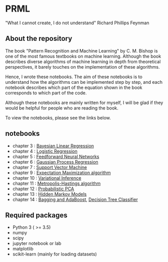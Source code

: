 # PRML

"What I cannot create, I do not understand"
Richard Phillips Feynman

## About the repository

The book "Pattern Recognition and Machine Learning" by C. M. Bishop is one of the most famous textbooks on machine learning. 
Although the book describes diverse algorithms of machine learning in depth from theoretical perspectives, it barely touches on the implementation of these algorithms.

Hence, I wrote these notebooks. 
The aim of these notebooks is to understand how the algorithms can be implemented step by step, and each notebook describes which part of the equation shown in the book corresponds to which part of the code. 

Although these notebooks are mainly written for myself, I will be glad if they would be helpful for people who are reading the book. 

To view the notebooks, please see the links below.

## notebooks

* chapter 3 : [Bayesian Linear Regression](https://nbviewer.jupyter.org/github/amber-kshz/PRML/tree/master/notebooks/Ch03_Bayesian_Linear_Regression.ipynb)
* chapter 4 : [Logistic Regression](https://nbviewer.jupyter.org/github/amber-kshz/PRML/tree/master/notebooks/Ch04_LogisticRegression.ipynb)
* chapter 5 : [Feedforward Neural Networks](https://nbviewer.jupyter.org/github/amber-kshz/PRML/tree/master/notebooks/Ch05_Feedforward_Neural_Networks.ipynb)
* chapter 6 : [Gaussian Process Regression](https://nbviewer.jupyter.org/github/amber-kshz/PRML/tree/master/notebooks/Ch06_Gaussian_Process_Regression.ipynb)
* chapter 7 : [Support Vector Machine](https://nbviewer.jupyter.org/github/amber-kshz/PRML/tree/master/notebooks/Ch07_Support_Vector_Machine.ipynb)
* chapter 9 : [Expectation Maximization algorithm](https://nbviewer.jupyter.org/github/amber-kshz/PRML/tree/master/notebooks/Ch09_EM_Algorithm_for_Gaussian_Mixture_Model.ipynb)
* chapter 10 : [Variational Inference](https://nbviewer.jupyter.org/github/amber-kshz/PRML/tree/master/notebooks/Ch10_Variational_Inference_for_Gaussian_Mixture_Model.ipynb)
* chapter 11 : [Metropolis-Hastings algorithm](https://nbviewer.jupyter.org/github/amber-kshz/PRML/tree/master/notebooks/Ch11_MCMC.ipynb)
* chapter 12 : [Probabilistic PCA](https://nbviewer.jupyter.org/github/amber-kshz/PRML/tree/master/notebooks/Ch12_Probabilistic_PCA.ipynb)
* chapter 13 : [Hidden Markov Models](https://nbviewer.jupyter.org/github/amber-kshz/PRML/tree/master/notebooks/Ch13_Hidden_Markov_Model.ipynb)
* chapter 14 : [Bagging and AdaBoost](https://nbviewer.jupyter.org/github/amber-kshz/PRML/tree/master/notebooks/Ch14_Bagging_and_AdaBoost.ipynb), [Decision Tree Classifier](https://nbviewer.jupyter.org/github/amber-kshz/PRML/tree/master/notebooks/Ch14_Decision_Tree.ipynb)

## Required packages 
* Python 3 ( >= 3.5)
* numpy 
* scipy
* jupyter notebook or lab
* matplotlib
* scikit-learn (mainly for loading datasets)
